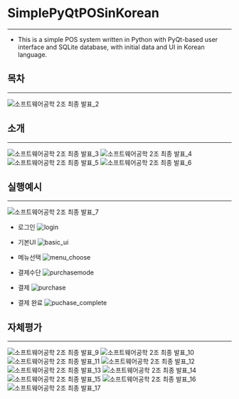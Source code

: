 # SimplePyQtPOSinKorean
---

- This is a simple POS system written in Python with PyQt-based user interface and SQLite database, with initial data and UI in Korean language. 

## 목차
---

![소프트웨어공학 2조 최종 발표_2](https://user-images.githubusercontent.com/55977034/96537154-90657d80-12d0-11eb-818a-b7c0f7b8d665.jpg)

## 소개
---

![소프트웨어공학 2조 최종 발표_3](https://user-images.githubusercontent.com/55977034/96537162-95c2c800-12d0-11eb-874f-92e39723f541.jpg)
![소프트웨어공학 2조 최종 발표_4](https://user-images.githubusercontent.com/55977034/96537167-96f3f500-12d0-11eb-9e7a-fd7ffe499b8e.jpg)
![소프트웨어공학 2조 최종 발표_5](https://user-images.githubusercontent.com/55977034/96537170-96f3f500-12d0-11eb-8c50-a1cb5f89289f.jpg)
![소프트웨어공학 2조 최종 발표_6](https://user-images.githubusercontent.com/55977034/96537172-978c8b80-12d0-11eb-9654-9742604773de.jpg)

## 실행예시
---

![소프트웨어공학 2조 최종 발표_7](https://user-images.githubusercontent.com/55977034/96537258-c440a300-12d0-11eb-8455-5c5a08c69a31.jpg)

- 로그인
![login](https://user-images.githubusercontent.com/55977034/96537398-226d8600-12d1-11eb-8ec2-b8bb7748ed20.png)

- 기본UI
![basic_ui](https://user-images.githubusercontent.com/55977034/96537447-40d38180-12d1-11eb-9af3-e584d1fb965c.png)

- 메뉴선택
![menu_choose](https://user-images.githubusercontent.com/55977034/96537495-5d6fb980-12d1-11eb-9381-79aba1157283.png)

- 결제수단
![purchasemode](https://user-images.githubusercontent.com/55977034/96537537-74aea700-12d1-11eb-9e07-df382558af14.png)

- 결제
![purchase](https://user-images.githubusercontent.com/55977034/96537575-9019b200-12d1-11eb-8011-3c9c5b6afcae.png)

- 결제 완료
![puchase_complete](https://user-images.githubusercontent.com/55977034/96537613-a7589f80-12d1-11eb-94f3-ffa23d53e3c8.png)


## 자체평가
---

![소프트웨어공학 2조 최종 발표_9](https://user-images.githubusercontent.com/55977034/96537174-98252200-12d0-11eb-9bbe-60438f43c5b8.jpg)
![소프트웨어공학 2조 최종 발표_10](https://user-images.githubusercontent.com/55977034/96537177-98bdb880-12d0-11eb-8010-849ad4191409.jpg)
![소프트웨어공학 2조 최종 발표_11](https://user-images.githubusercontent.com/55977034/96537178-98bdb880-12d0-11eb-960b-42acbbf10d0d.jpg)
![소프트웨어공학 2조 최종 발표_12](https://user-images.githubusercontent.com/55977034/96537180-99564f00-12d0-11eb-8e84-757d447fc85d.jpg)
![소프트웨어공학 2조 최종 발표_13](https://user-images.githubusercontent.com/55977034/96537181-99564f00-12d0-11eb-8ded-64b1b70cffb1.jpg)
![소프트웨어공학 2조 최종 발표_14](https://user-images.githubusercontent.com/55977034/96537261-c4d93980-12d0-11eb-9e87-c6af554ad3b5.jpg)
![소프트웨어공학 2조 최종 발표_15](https://user-images.githubusercontent.com/55977034/96537182-99eee580-12d0-11eb-9465-8bfeef78d78e.jpg)
![소프트웨어공학 2조 최종 발표_16](https://user-images.githubusercontent.com/55977034/96537184-99eee580-12d0-11eb-9c45-0eb4e753c054.jpg)
![소프트웨어공학 2조 최종 발표_17](https://user-images.githubusercontent.com/55977034/96537185-9a877c00-12d0-11eb-9b94-a0ac06983dec.jpg)
